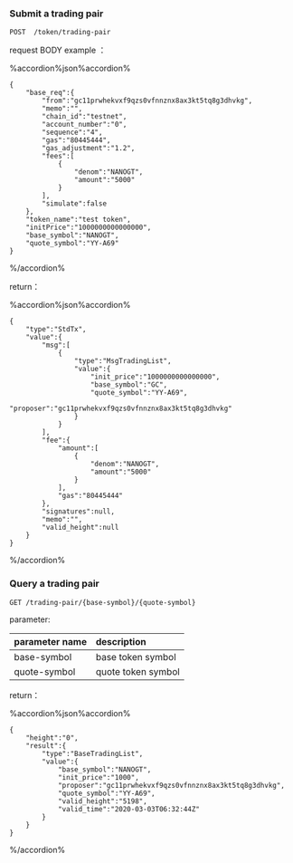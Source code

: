 ### Submit a trading pair

```
POST  /token/trading-pair
```
request BODY example ：

%accordion%json%accordion%

```
{
    "base_req":{
        "from":"gc11prwhekvxf9qzs0vfnnznx8ax3kt5tq8g3dhvkg",
        "memo":"",
        "chain_id":"testnet",
        "account_number":"0",
        "sequence":"4",
        "gas":"80445444",
        "gas_adjustment":"1.2",
        "fees":[
            {
                "denom":"NANOGT",
                "amount":"5000"
            }
        ],
        "simulate":false
    },
    "token_name":"test token",
    "initPrice":"1000000000000000",
    "base_symbol":"NANOGT",
    "quote_symbol":"YY-A69"
}
```

%/accordion%

return：

%accordion%json%accordion%

```
{
    "type":"StdTx",
    "value":{
        "msg":[
            {
                "type":"MsgTradingList",
                "value":{
                    "init_price":"1000000000000000",
                    "base_symbol":"GC",
                    "quote_symbol":"YY-A69",
                    "proposer":"gc11prwhekvxf9qzs0vfnnznx8ax3kt5tq8g3dhvkg"
                }
            }
        ],
        "fee":{
            "amount":[
                {
                    "denom":"NANOGT",
                    "amount":"5000"
                }
            ],
            "gas":"80445444"
        },
        "signatures":null,
        "memo":"",
        "valid_height":null
    }
}
```

%/accordion%

### Query a trading pair 

```
GET /trading-pair/{base-symbol}/{quote-symbol}
```
parameter:

| parameter name | description |
| :----| :---- |
| base-symbol | base token symbol |
| quote-symbol | quote token symbol |

return：

%accordion%json%accordion%

```
{
    "height":"0",
    "result":{
        "type":"BaseTradingList",
        "value":{
            "base_symbol":"NANOGT",
            "init_price":"1000",
            "proposer":"gc11prwhekvxf9qzs0vfnnznx8ax3kt5tq8g3dhvkg",
            "quote_symbol":"YY-A69",
            "valid_height":"5198",
            "valid_time":"2020-03-03T06:32:44Z"
        }
    }
}
```

%/accordion%